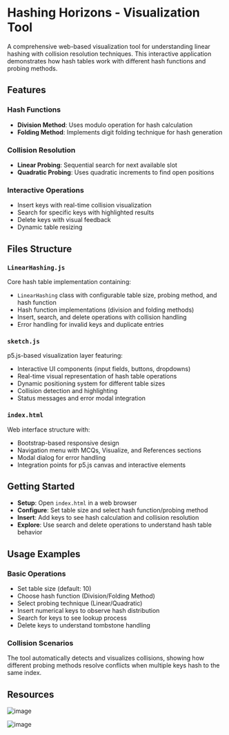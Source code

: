 # Hashing Horizons - Visualization Tool

A comprehensive web-based visualization tool for understanding linear hashing with collision resolution techniques. This interactive application demonstrates how hash tables work with different hash functions and probing methods.

## Features

### Hash Functions

- **Division Method**: Uses modulo operation for hash calculation  
- **Folding Method**: Implements digit folding technique for hash generation

### Collision Resolution

- **Linear Probing**: Sequential search for next available slot  
- **Quadratic Probing**: Uses quadratic increments to find open positions

### Interactive Operations

- Insert keys with real-time collision visualization  
- Search for specific keys with highlighted results  
- Delete keys with visual feedback  
- Dynamic table resizing

## Files Structure

### `LinearHashing.js`

Core hash table implementation containing:

- `LinearHashing` class with configurable table size, probing method, and hash function  
- Hash function implementations (division and folding methods)  
- Insert, search, and delete operations with collision handling  
- Error handling for invalid keys and duplicate entries

### `sketch.js`

p5.js-based visualization layer featuring:

- Interactive UI components (input fields, buttons, dropdowns)  
- Real-time visual representation of hash table operations  
- Dynamic positioning system for different table sizes  
- Collision detection and highlighting  
- Status messages and error modal integration

### `index.html`

Web interface structure with:

- Bootstrap-based responsive design  
- Navigation menu with MCQs, Visualize, and References sections  
- Modal dialog for error handling  
- Integration points for p5.js canvas and interactive elements

## Getting Started

- **Setup**: Open `index.html` in a web browser  
- **Configure**: Set table size and select hash function/probing method  
- **Insert**: Add keys to see hash calculation and collision resolution  
- **Explore**: Use search and delete operations to understand hash table behavior

## Usage Examples

### Basic Operations

- Set table size (default: 10)  
- Choose hash function (Division/Folding Method)  
- Select probing technique (Linear/Quadratic)  
- Insert numerical keys to observe hash distribution  
- Search for keys to see lookup process  
- Delete keys to understand tombstone handling

### Collision Scenarios

The tool automatically detects and visualizes collisions, showing how different probing methods resolve conflicts when multiple keys hash to the same index.

## Resources
![image](https://github.com/user-attachments/assets/350ca47f-ae00-4543-8fdb-932723b00447)

![image](https://github.com/user-attachments/assets/4980b801-e2f3-4502-9da8-42148567763b)


